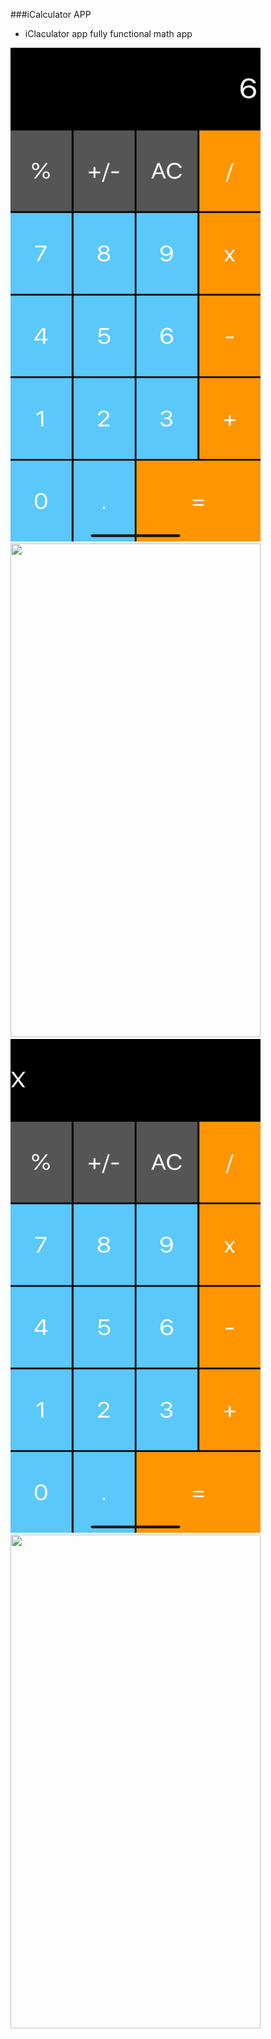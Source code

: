 
###iCalculator APP
<ul>

<li> iClaculator app fully functional math app</li>
 </ul>

 <img src="icalculator/shot.png" width="400" height="790"> <img src="Roll_dice/screen4.png" width="400" height="790">
 <img src="icalculator/shot2.png" width="400" height="790"> <img src="Roll_dice/screen3.png" width="400" height="790">
